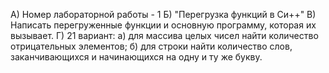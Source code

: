 А) Номер лабораторной работы - 1 Б) "Перегрузка функций в Си++" В) Написать перегруженные функции и основную программу, которая их вызывает. Г) 21 вариант: a) для массива целых чисел найти количество
отрицательных элементов;
 б) для строки найти количество слов, заканчивающихся и
начинающихся на одну и ту же букву.
